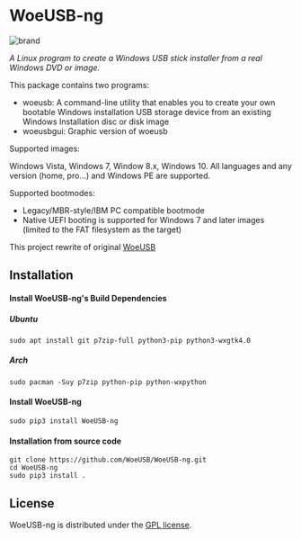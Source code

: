 # WoeUSB-ng
![brand](https://raw.githubusercontent.com/WoeUSB/WoeUSB-ng/master/WoeUSB/data/woeusb-logo.png)

_A Linux program to create a Windows USB stick installer from a real Windows DVD or image._

This package contains two programs:

* woeusb: A command-line utility that enables you to create your own bootable Windows installation USB storage device from an existing Windows Installation disc or disk image
* woeusbgui: Graphic version of woeusb

Supported images:

Windows Vista, Windows 7, Window 8.x, Windows 10. All languages and any version (home, pro...) and Windows PE are supported.

Supported bootmodes:

* Legacy/MBR-style/IBM PC compatible bootmode
* Native UEFI booting is supported for Windows 7 and later images (limited to the FAT filesystem as the target)

This project rewrite of original [WoeUSB](https://github.com/slacka/WoeUSB) 

## Installation

#### Install WoeUSB-ng's Build Dependencies

##### Ubuntu
```shell
sudo apt install git p7zip-full python3-pip python3-wxgtk4.0 
```
##### Arch
```shell
sudo pacman -Suy p7zip python-pip python-wxpython
```

#### Install WoeUSB-ng
```shell
sudo pip3 install WoeUSB-ng
```

#### Installation from source code
```shell
git clone https://github.com/WoeUSB/WoeUSB-ng.git
cd WoeUSB-ng
sudo pip3 install .
```

## License
WoeUSB-ng is distributed under the [GPL license](https://github.com/WoeUSB/WoeUSB-ng/blob/master/COPYING).
